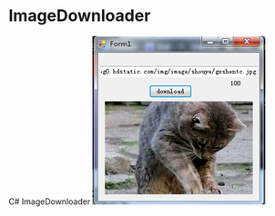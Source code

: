 ImageDownloader
===============

C# ImageDownloader
![alt tag](https://github.com/qucc/ImageDownloader/blob/master/screenshot.png)
